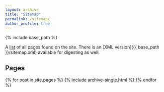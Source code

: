 ```yaml
---
layout: archive
title: "Sitemap"
permalink: /sitemap/
author_profile: true
---
```



{% include base_path %}

A [list](http://cschnaudt.github.io/files/sitemap.xml) of all pages found on the site. There is an [XML version]({{ base_path }}/sitemap.xml) available for digesting as well.

<h2>Pages</h2>
{% for post in site.pages %}
  {% include archive-single.html %}
{% endfor %}
